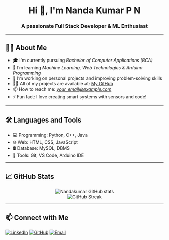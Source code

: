  <h1 align="center">Hi 👋, I'm Nanda Kumar P N</h1>
<h3 align="center">A passionate Full Stack Developer & ML Enthusiast</h3>

---

## 🧑‍💻 About Me

- 🎓 I'm currently pursuing *Bachelor of Computer Applications (BCA)*  
- 🌱 I’m learning *Machine Learning, Web Technologies & Arduino Programming*  
- 🔭 I’m working on personal projects and improving problem-solving skills  
- 👨‍💻 All of my projects are available at: [My GitHub](https://github.com/Nandakumarpn-2005)  
- 📫 How to reach me: *your_email@example.com*  
- ⚡ Fun fact: I love creating smart systems with sensors and code!

---

## 🛠️ Languages and Tools

- 💻 Programming: Python, C++, Java
- 🌐 Web: HTML, CSS, JavaScript
- 🛢️ Database: MySQL, DBMS
- 🔧 Tools: Git, VS Code, Arduino IDE

---

## 📈 GitHub Stats

<p align="center">
  <img src="https://github-readme-stats.vercel.app/api?username=Nandakumarpn-2005&show_icons=true&theme=tokyonight" alt="Nandakumar GitHub stats"/>
  <br/>
  <img src="https://github-readme-streak-stats.herokuapp.com?user=Nandakumarpn-2005&theme=tokyonight" alt="GitHub Streak"/>
</p>

---

## 📫 Connect with Me

[![LinkedIn](https://img.shields.io/badge/LinkedIn-blue?style=for-the-badge&logo=linkedin)](https://linkedin.com/in/yourprofile)
[![GitHub](https://img.shields.io/badge/GitHub-181717?style=for-the-badge&logo=github)](https://github.com/Nandakumarpn-2005)
[![Email](https://img.shields.io/badge/Email-D14836?style=for-the-badge&logo=gmail&logoColor=white)](mailto:your_email@example.com)
